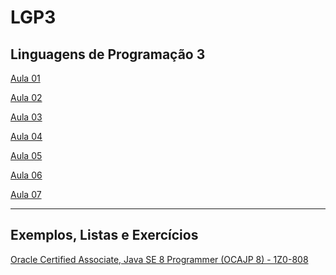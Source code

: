 # LGP3
## Linguagens de Programação 3

[Aula 01](https://github.com/cbeluzo/LGP3/blob/main/Aula%2001.md)

[Aula 02](https://github.com/cbeluzo/LGP3/blob/main/Aula%2002.md)

[Aula 03](https://github.com/cbeluzo/LGP3/blob/main/Aula%2003.md)

[Aula 04](https://github.com/cbeluzo/LGP3/blob/main/Aula%2004.md)

[Aula 05](https://github.com/cbeluzo/LGP3/blob/main/Aula%2005.md)

[Aula 06](https://github.com/cbeluzo/LGP3/blob/main/Aula%2006.md)

[Aula 07](https://github.com/cbeluzo/LGP3/blob/main/Aula%2007.md)

---
## Exemplos, Listas e Exercícios

[Oracle Certified Associate, Java SE 8 Programmer (OCAJP 8) - 1Z0-808
](https://github.com/cbeluzo/LGP3/blob/main/OCAJP%28%2-%21Z0-808.md)
